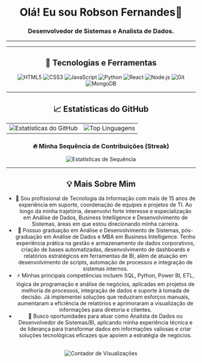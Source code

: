 <div align="center">

# Olá! Eu sou Robson Fernandes👋

### Desenvolvedor de Sistemas e Analista de Dados.

---

<p align="center">
  <a href="https://www.linkedin.com/in/robsonfernandesdemacedo/>
    <img src="https://img.shields.io/badge/LinkedIn-0077B5?style=for-the-badge&logo=linkedin&logoColor=white" alt="LinkedIn">
  </a>
  
  </p>

---

## 🚀 Tecnologias e Ferramentas

<p align="center">
    <img src="https://img.shields.io/badge/HTML5-E34F26?style=for-the-badge&logo=html5&logoColor=white" alt="HTML5">
    <img src="https://img.shields.io/badge/CSS3-1572B6?style=for-the-badge&logo=css3&logoColor=white" alt="CSS3">
    <img src="https://img.shields.io/badge/JavaScript-F7DF1E?style=for-the-badge&logo=javascript&logoColor=black" alt="JavaScript">
    <img src="https://img.shields.io/badge/Python-3776AB?style=for-the-badge&logo=python&logoColor=white" alt="Python">
    <img src="https://img.shields.io/badge/React-61DAFB?style=for-the-badge&logo=react&logoColor=black" alt="React">
    <img src="https://img.shields.io/badge/Node.js-339933?style=for-the-badge&logo=node.js&logoColor=white" alt="Node.js">
    <img src="https://img.shields.io/badge/Git-F05032?style=for-the-badge&logo=git&logoColor=white" alt="Git">
    <img src="https://img.shields.io/badge/MongoDB-47A248?style=for-the-badge&logo=mongodb&logoColor=white" alt="MongoDB">
    </p>

---

## 📈 Estatísticas do GitHub

<table>
  <tr>
    <td>
      <img src="https://github-readme-stats.vercel.app/api?username=SEU_USERNAME&show_icons=true&theme=dark&include_all_commits=true&count_private=true" alt="Estatísticas do GitHub" />
    </td>
    <td>
      <img src="https://github-readme-stats.vercel.app/api/top-langs/?username=SEU_USERNAME&layout=compact&theme=dark" alt="Top Linguagens" />
    </td>
  </tr>
</table>

### 🔥 Minha Sequência de Contribuições (Streak)

<img src="http://github-readme-streak-stats.herokuapp.com?user=SEU_USERNAME&theme=dark&date_format=j%20M%5B%20Y%5D" alt="Estatísticas de Sequência" />

---

## 💡 Mais Sobre Mim

- 🌱 Sou profissional de Tecnologia da Informação com mais de 15 anos de experiência em suporte, coordenação de equipes e projetos de TI. Ao longo da minha trajetória, desenvolvi forte interesse e especialização em Análise de Dados, Business Intelligence e Desenvolvimento de Sistemas, áreas em que estou direcionando minha carreira. 
- 💬 Possuo graduação em Análise e Desenvolvimento de Sistemas, pós-graduação em Análise de Dados e MBA em Business Intelligence. Tenho experiência prática na gestão e armazenamento de dados corporativos, criação de bases automatizadas, desenvolvimento de dashboards e relatórios estratégicos em ferramentas de BI, além de atuação em desenvolvimento de scripts, automação de processos e integração de sistemas internos.
- ⚡ Minhas principais competências incluem SQL, Python, Power BI, ETL, lógica de programação e análise de negócios, aplicadas em projetos de melhoria de processos, integração de dados e suporte à tomada de decisão. Já implementei soluções que reduziram esforços manuais, aumentaram a eficiência de relatórios e aprimoraram a visualização de informações para diretoria e clientes.
- 🔭 Busco oportunidades para atuar como Analista de Dados ou Desenvolvedor de Sistemas/BI, aplicando minha experiência técnica e de liderança para transformar dados em informações valiosas e criar soluções tecnológicas eficazes que apoiem a estratégia de negócios.

<br>
<img src="https://komarev.com/ghpvc/?username=SEU_USERNAME&color=green" alt="Contador de Visualizações" />
<br>

</div>

